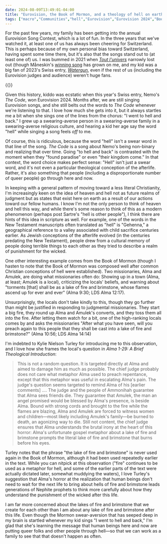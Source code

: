 ```yaml
---
date: 2024-08-09T13:49:01-04:00
title: "Eurovision, the Book of Mormon, and a theology of hell on earth"
tags: ["macro","Communities","hell","Eurovision","Eurovision 2024","Book of Mormon","LGBTQ","faith transition","Jean-Paul Sartre","Kylie Nielson Turley","Brief Theological Introductions (series)"]
---
```

For the past few years, my family has been getting into the annual Eurovision Song Contest, which is a lot of fun. In the three years that we've watched it, at least one of us has always been cheering for Switzerland. This is perhaps because of my own personal bias toward Switzerland, having spent some time there, but it's also that the songs stand out to (at least one of) us. I was bummed in 2021 when *[Tout l'univers](https://www.youtube.com/watch?v=bpM6o6UiBIw)* narrowly lost out (though Måneskin's [winning song](https://www.youtube.com/watch?v=9mL6Cmkg2_A) has grown on me, and my kid was a big fan of 2023's Swiss entry, *[Watergun](https://www.youtube.com/watch?v=_8-Sbc_GZMc)*, even if the rest of us (including the Eurovision judges and audience) weren't huge fans.

{{<youtube id="kiGDvM14Kwg">}}

Given this history, kiddo was ecstatic when this year's Swiss entry, Nemo's *The Code*, won Eurovision 2024. Months after, we are still singing Eurovision songs, and she still belts out the words to *The Code* whenever we're listening to that. I love how much she gets into it, but it always startles me a bit when she sings one of the lines from the chorus: "I went to hell and back." I grew up a swearing-averse person in a swearing-averse family in a swearing-averse religious culture, and hearing a kid her age say the word "hell" while singing a song feels *off* to me.

Of course, this is ridiculous, because the word "hell" isn't a swear word in that line of the song. *The Code* is a song about Nemo's being non-binary and realizing that over time. Going "to hell and back" is contrasted with the moment when they "found paradise" or even "their kingdom come." In that context, the word choice makes perfect sense: "Hell" isn't just a swear word, and it's not even a particular theological conception of the afterlife. Rather, it's also something that people (including a disproportionate number of queer people) go through here and now.

In keeping with a general pattern of moving toward a less literal Christianity, I'm increasingly keen on the idea of heaven and hell not as future realms of judgment but as states that exist here on earth as a result of our actions toward our fellow humans. I know I'm not the only person to think of heaven and hell this way, and while there's some reason to think of this as a modern phenomenon (perhaps post Sartre's "hell is other people"), I think there are hints of this idea in scripture as well. For example, one of the words in the New Testament manuscripts often translated as "hell" is "Gehenna," a geographical reference to a valley associated with child sacrifice centuries earlier. As Jewish conceptions of the afterlife evolved (in the centuries predating the New Testament), people drew from a cultural memory of people doing terrible things to each other as they tried to describe a realm of punishment for the wicked.

One other interesting example comes from the Book of Mormon (though I hasten to note that the Book of Mormon was composed well after common Christian conceptions of hell were established). Two missionaries, Alma and Amulek, are doing what missionaries often do: Showing up in a town (Alma, at least; Amulek is a local), criticizing the locals' beliefs, and warning about "torments [that] shall be as a lake of fire and brimstone, whose flames ascend up for ever and ever" (Alma 9:30; LDS Alma 12:17).

Unsurprisingly, the locals don't take kindly to this, though they go further than might be justified in responding to judgmental missionaries. They start a big fire, they round up Alma and Amulek's converts, and they toss them all into the fire. After letting them watch for a bit, one of the high-ranking locals comes by and asks the missionaries "After what you have seen, will you preach again to this people that they shall be cast into a lake of fire and brimstone?" (Alma 10:56; LDS Alma 14:14)

I'm indebted to Kylie Nielson Turley for introducing me to this observation, and I love how she frames the local's question in *Alma 1-29: A Brief Theological Introduction*: 

> This is not a random question. It is targeted directly at Alma and aimed to damage him as much as possible. The chief judge probably does not care what metaphor Alma used to preach repentance, except that this metaphor was useful in escalating Alma's pain. The judge's question seems targeted to remind Alma of his [earlier comments] .... The judge and the people of Ammonihah guarantee that Alma sees friends die. They guarantee that Amulek, the man an angel promised would be blessed by Alma's presence, is beside Alma. Bound with strong cords and brought to the fire while the flames are blazing, Alma and Amulek are forced to witness women and children—most likely including Amulek's family—be burned to death, an agonizing way to die. Still not content, the chief judge ensures that Alma understands the brutal irony at the heart of this horror: Alma's unfortunate gospel metaphor about a lake of fire and brimstone prompts the literal lake of fire and brimstone that burns before his eyes.

Turley notes that the phrase "the lake of fire and brimstone" is never used again in the Book of Mormon, although it had been used repeatedly earlier in the text. While you can nitpick at this observation ("fire" continues to be used as a metaphor for hell, and some of the earlier parts of the text were actually dictated later, somewhat muddying the waters), I love Turley's suggestion that Alma's horror at the realization that human beings don't need to wait for the next life to bring about hells of fire and brimstone leads generations of Nephite prophets to think more carefully about how they understand the punishment of the wicked after this life.

I am far more concerned about the lakes of fire and brimstone that we create for each other than I am about any lake of fire and brimstone after this life. Even though the Mormon swear-aversion that has seeped deep in my brain is startled whenever my kid sings "I went to hell and back," I'm glad that she's learning the message that human beings here and now are putting queer folks and other people through hell—so that we can work as a family to see that that doesn't happen as often.